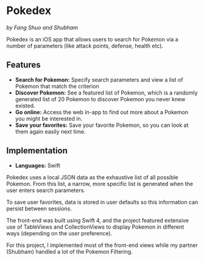 # Pokedex

*by Fang Shuo and Shubham*

Pokedex is an iOS app that allows users to search for Pokemon via a number of parameters (like attack points, defense, health etc).

## Features
- **Search for Pokemon:** Specify search parameters and view a list of Pokemon that match the criterion
- **Discover Pokemon:** See a featured list of Pokemon, which is a randomly generated list of 20 Pokemon to discover Pokemon you never knew existed.
- **Go online:** Access the web in-app to find out more about a Pokemon you might be interested in.
- **Save your favorites:** Save your favorite Pokemon, so you can look at them again easily next time.


## Implementation

- **Languages:** Swift

Pokedex uses a local JSON data as the exhaustive list of all possible Pokemon. From this list, a narrow, more specific list is generated when the user enters search parameters. 

To save user favorites, data is stored in user defaults so this information can persist between sessions. 

The front-end was built using Swift 4, and the project featured extensive use of TableViews and CollectionViews to display Pokemon in different ways (depending on the user preference).

For this project, I implemented most of the front-end views while my partner (Shubham) handled a lot of the Pokemon Filtering.


